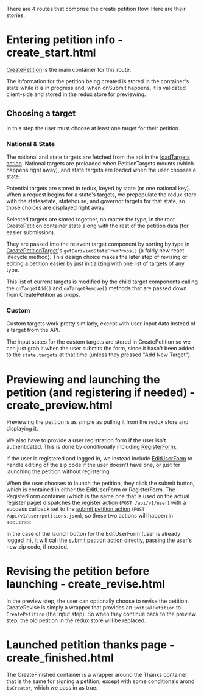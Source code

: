 There are 4 routes that comprise the create petition flow. Here are their stories.

# Entering petition info - create_start.html
[CreatePetition](https://github.com/MoveOnOrg/mop-frontend/blob/main/src/containers/create-petition.js) is the main container for this route.

The information for the petition being created is stored in the container's state while it is in progress and, when onSubmit happens, it is validated client-side and stored in the redux store for previewing.

## Choosing a target
In this step the user must choose at least one target for their petition.

### National & State
The national and state targets are fetched from the api in the [loadTargets action](https://github.com/MoveOnOrg/mop-frontend/blob/main/src/actions/createPetitionActions.js#L106). National targets are preloaded when PetitionTargets mounts (which happens right away), and state targets are loaded when the user chooses a state.

Potential targets are stored in redux, keyed by state (or one national key). When a request begins for a state's targets, we prepopulate the redux store with the statesetate, statehouse, and governor targets for that state, so those choices are displayed right away.

Selected targets are stored together, no matter the type, in the root CreatePetition container state along with the rest of the petition data (for easier submission).

They are passed into the relavent target component by sorting by type in [CreatePetitionTarget](https://github.com/MoveOnOrg/mop-frontend/blob/main/src/containers/create-petition-target.js)'s `getDeriviedStateFromProps()` (a fairly new react lifecycle method). This design choice makes the later step of revising or editing a petition easier by just initializing with one list of targets of any type.

This list of current targets is modified by the child target components calling the `onTargetAdd()` and `onTargetRemove()` methods that are passed down from CreatePetition as props.

### Custom
Custom targets work pretty similarly, except with user-input data instead of a target from the API.

The input states for the custom targets are stored in CreatePetition so we can just grab it when the user submits the form, since it hasn't been added to the `state.targets` at that time (unless they pressed "Add New Target").

# Previewing and launching the petition (and registering if needed) - create_preview.html
Previewing the petition is as simple as pulling it from the redux store and displaying it.

We also have to provide a user registration form if the user isn't authenticated. This is done by conditionally including [RegisterForm](https://github.com/MoveOnOrg/mop-frontend/blob/main/src/containers/register-form.js).

If the user is registered and logged in, we instead include [EditUserForm](https://github.com/MoveOnOrg/mop-frontend/blob/main/src/components/theme-legacy/edit-user-form.js) to handle editing of the zip code if the user doesn't have one, or just for launching the petition without registering.

When the user chooses to launch the petition, they click the submit button, which is contained in either the EditUserForm or RegisterForm. The RegisterForm container (which is the same one that is used on the actual register page) dispatches the [register action](https://github.com/MoveOnOrg/mop-frontend/blob/main/src/actions/accountActions.js#L24) (`POST /api/v1/user`) with a success callback set to the [submit petition action](https://github.com/MoveOnOrg/mop-frontend/blob/main/src/actions/createPetitionActions.js#L37) (`POST /api/v1/user/petitions.json`), so these two actions will happen in sequence.

In the case of the launch button for the EditUserForm (user is already logged in), it will call the [submit petition action](https://github.com/MoveOnOrg/mop-frontend/blob/main/src/actions/createPetitionActions.js#L37) directly, passing the user's new zip code, if needed.

# Revising the petition before launching - create_revise.html
In the preview step, the user can optionally choose to revise the petition. CreateRevise is simply a wrapper that provides an `initialPetition` to `CreatePetition` (the input step). So when they continue back to the preview step, the old petition in the redux store will be replaced.

# Launched petition thanks page - create_finished.html
The CreateFinished container is a wrapper around the Thanks container that is the same for signing a petition, except with some conditionals arond `isCreator`, which we pass in as true.
